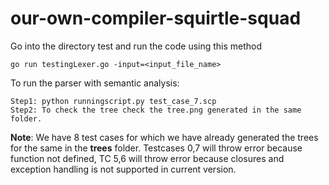 # our-own-compiler-squirtle-squad

Go into the directory test and run the code using this method

```
go run testingLexer.go -input=<input_file_name>
```


To run the parser with semantic analysis:

```
Step1: python runningscript.py test_case_7.scp
Step2: To check the tree check the tree.png generated in the same folder.
```
**Note**: We have 8 test cases for which we have already generated the trees for the same in the **trees** folder. Testcases 0,7 will throw error because function not defined, TC 5,6 will throw error because closures and exception handling is not supported in current version.